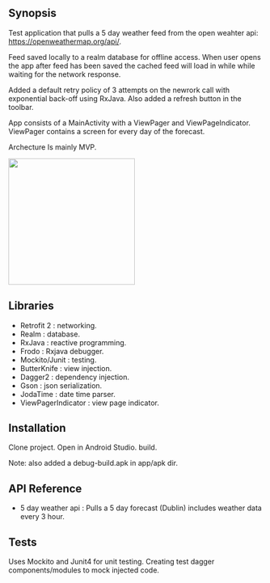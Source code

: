 
## Synopsis

Test application that pulls a 5 day weather feed from the open weahter api: https://openweathermap.org/api/.

Feed saved locally to a realm database for offline access. When user opens the app after feed has been saved the cached feed will load in while while waiting for the network response.

Added a default retry policy of 3 attempts on the newrork call with exponential back-off using RxJava. Also added a refresh button in the toolbar.

App consists of a MainActivity with a ViewPager and ViewPageIndicator. ViewPager contains a screen for every day of the forecast.

Archecture Is mainly MVP.

<img src="https://cloud.githubusercontent.com/assets/4758595/22187230/676af0ce-e0fa-11e6-91bb-813fec877901.png" align="middle" width="250">



## Libraries

* Retrofit 2 : networking.
* Realm : database.
* RxJava : reactive programming.
* Frodo : Rxjava debugger.
* Mockito/Junit : testing.
* ButterKnife : view injection.
* Dagger2 : dependency injection.
* Gson : json serialization.
* JodaTime : date time parser.
* ViewPagerIndicator : view page indicator.


## Installation

Clone project. Open in Android Studio. build.

Note: also added a debug-build.apk in app/apk dir.

## API Reference

* 5 day weather api : Pulls a 5 day forecast (Dublin) includes weather data every 3 hour.

## Tests

Uses Mockito and Junit4 for unit testing. Creating test dagger components/modules to mock injected code.

